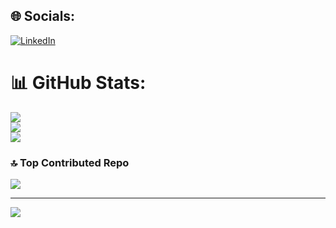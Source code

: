 
## 🌐 Socials:
[![LinkedIn](https://img.shields.io/badge/LinkedIn-%230077B5.svg?logo=linkedin&logoColor=white)](https://linkedin.com/in/hezekiahivandi) 


# 📊 GitHub Stats:
![](https://github-readme-stats.vercel.app/api?username=hezekiahivandi&theme=dark&hide_border=true&include_all_commits=false&count_private=false)<br/>
![](https://github-readme-streak-stats.herokuapp.com/?user=hezekiahivandi&theme=dark&hide_border=true)<br/>
![](https://github-readme-stats.vercel.app/api/top-langs/?username=hezekiahivandi&theme=dark&hide_border=true&include_all_commits=false&count_private=false&layout=compact)

### 🔝 Top Contributed Repo
![](https://github-contributor-stats.vercel.app/api?username=hezekiahivandi&limit=5&theme=dark&combine_all_yearly_contributions=true)

---
[![](https://visitcount.itsvg.in/api?id=hezekiahivandi&icon=0&color=0)](https://visitcount.itsvg.in)

<!-- Proudly created with GPRM ( https://gprm.itsvg.in ) -->
